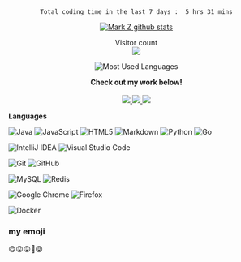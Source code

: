 
<!--START_SECTION:waka-->
<center><code>Total coding time in the last 7 days :  5 hrs 31 mins</code></center>
<!--END_SECTION:waka-->

<p align="center"> 
  <a href="https://github.com/shuxuecode">
    <img src="https://github-readme-stats.vercel.app/api?username=shuxuecode" alt="Mark Z github stats"/>
  </a>

<!-- &不能居中
[![Mark Z github stats](https://github-readme-stats.vercel.app/api?username=shuxuecode)](//www.funimg.top)
-->
</p>


<p align="center"> 
  Visitor count<br>
  <img src="https://profile-counter.glitch.me/shuxuecode/count.svg" />
</p>


<center>

![Most Used Languages](https://github-readme-stats.vercel.app/api/top-langs/?username=shuxuecode&theme=dark&layout=compact)
</center>


<p align="center">
  <strong>Check out my work below!</strong>
  <br><br>
  <a href="https://github.com/shuxuecode">
    <img src="https://badges.pufler.dev/visits/shuxuecode/shuxuecode?style=flat-square&color=black&logo=github">
  </a>
  <a href="https://github.com/shuxuecode">
    <img src="https://badges.pufler.dev/years/shuxuecode?style=flat-square&color=black&logo=github">
  </a>
  <a href="https://github.com/shuxuecode?tab=repositories">
    <img src="https://badges.pufler.dev/repos/shuxuecode?style=flat-square&color=black&logo=github">
  </a>
  <!-- <a href="https://gist.github.com/shuxuecode">
    <img src="https://badges.pufler.dev/gists/shuxuecode?style=flat-square&color=black&logo=github">
  </a>
  <a href="https://github.com/shuxuecode">
    <img src="https://badges.pufler.dev/commits/monthly/shuxuecode?style=flat-square&color=black&logo=github">
  </a> -->
</p>


**Languages**

<!-- <code>Java</code> -->

![Java](https://img.shields.io/badge/java-%23ED8B00.svg?style=for-the-badge&logo=java&logoColor=white)
![JavaScript](https://img.shields.io/badge/javascript-%23323330.svg?style=for-the-badge&logo=javascript&logoColor=%23F7DF1E)
![HTML5](https://img.shields.io/badge/html5-%23E34F26.svg?style=for-the-badge&logo=html5&logoColor=white)
![Markdown](https://img.shields.io/badge/markdown-%23000000.svg?style=for-the-badge&logo=markdown&logoColor=white)
![Python](https://img.shields.io/badge/python-3670A0?style=for-the-badge&logo=python&logoColor=ffdd54)
![Go](https://img.shields.io/badge/go-%2300ADD8.svg?style=for-the-badge&logo=go&logoColor=white)



![IntelliJ IDEA](https://img.shields.io/badge/IntelliJIDEA-000000.svg?style=for-the-badge&logo=intellij-idea&logoColor=white)
![Visual Studio Code](https://img.shields.io/badge/Visual%20Studio%20Code-0078d7.svg?style=for-the-badge&logo=visual-studio-code&logoColor=white)


![Git](https://img.shields.io/badge/git-%23F05033.svg?style=for-the-badge&logo=git&logoColor=white)
![GitHub](https://img.shields.io/badge/github-%23121011.svg?style=for-the-badge&logo=github&logoColor=white)


![MySQL](https://img.shields.io/badge/mysql-%2300f.svg?style=for-the-badge&logo=mysql&logoColor=white)
![Redis](https://img.shields.io/badge/redis-%23DD0031.svg?style=for-the-badge&logo=redis&logoColor=white)


![Google Chrome](https://img.shields.io/badge/Google%20Chrome-4285F4?style=for-the-badge&logo=GoogleChrome&logoColor=white)
![Firefox](https://img.shields.io/badge/Firefox-FF7139?style=for-the-badge&logo=Firefox-Browser&logoColor=white)


![Docker](https://img.shields.io/badge/docker-%230db7ed.svg?style=for-the-badge&logo=docker&logoColor=white)

### my emoji

😋😛😜🤪😝




<!-- 
### Hi there 👋
 -->

<!--
**shuxuecode/shuxuecode** is a ✨ _special_ ✨ repository because its `README.md` (this file) appears on your GitHub profile.

Here are some ideas to get you started:

- 🔭 I’m currently working on ...
- 🌱 I’m currently learning ...
- 👯 I’m looking to collaborate on ...
- 🤔 I’m looking for help with ...
- 💬 Ask me about ...
- 📫 How to reach me: ...
- 😄 Pronouns: ...
- ⚡ Fun fact: ...
-->
